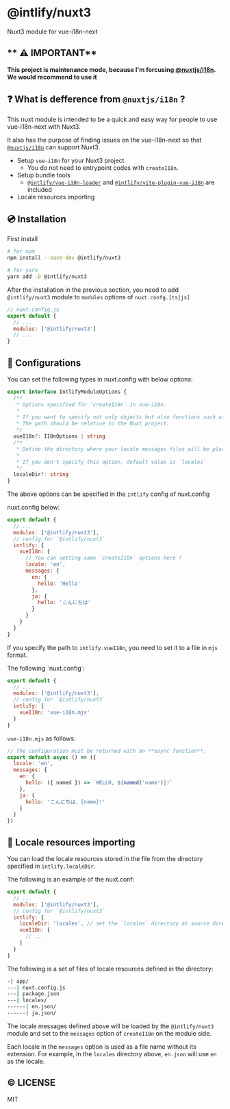 # @intlify/nuxt3

Nuxt3 module for vue-i18n-next

## ** ⚠️ IMPORTANT**

**This project is maintenance mode, because I'm forcusing [@nuxtjs/i18n](https://v8.i18n.nuxtjs.org/). We would recommend to use it**

## ❓ What is defference from `@nuxtjs/i18n` ?

This nuxt module is intended to be a quick and easy way for people to use vue-i18n-next with Nuxt3.

It also has the purpose of finding issues on the vue-i18n-next so that [`@nuxtjs/i18n`](https://github.com/nuxt-community/i18n-module) can support Nuxt3.

- Setup `vue-i18n` for your Nuxt3 project
  - You do not need to entrypoint codes with `createI18n`.
- Setup bundle tools
  - [`@intlify/vue-i18n-loader`](https://github.com/intlify/vue-i18n-loader) and [`@intlify/vite-plugin-vue-i18n`](https://github.com/intlify/vite-plugin-vue-i18n) are included
- Locale resources importing

## 💿 Installation

First install

```sh
# for npm
npm install --save-dev @intlify/nuxt3

# for yarn
yarn add -D @intlify/nuxt3
```

After the installation in the previous section, you need to add `@intlify/nuxt3` module to `modules` options of `nuxt.confg.[ts|js]`

```js
// nuxt.config.js
export default {
  // ...
  modules: ['@intlify/nuxt3']
  // ...
}
```

## 🔧 Configurations

You can set the following types in nuxt.config with below options:

```ts
export interface IntlifyModuleOptions {
  /**
   * Options specified for `createI18n` in vue-i18n.
   *
   * If you want to specify not only objects but also functions such as messages functions and modifiers for the option, specify the path where the option is defined.
   * The path should be relative to the Nuxt project.
   */
  vueI18n?: I18nOptions | string
  /**
   * Define the directory where your locale messages files will be placed.
   *
   * If you don't specify this option, default value is `locales`
   */
  localeDir?: string
}
```

The above options can be specified in the `intlify` config of nuxt.config

nuxt.config below:

```js
export default {
  // ...
  modules: ['@intlify/nuxt3'],
  // config for `@intlify/nuxt3`
  intlify: {
    vueI18n: {
      // You can setting same `createI18n` options here !
      locale: 'en',
      messages: {
        en: {
          hello: 'Hello'
        },
        ja: {
          hello: 'こんにちは'
        }
      }
    }
  }
}
```

If you specify the path to `intlify.vueI18n`, you need to set it to a file in `mjs` format.

The following ˋnuxt.config`:

```js
export default {
  // ...
  modules: ['@intlify/nuxt3'],
  // config for `@intlify/nuxt3`
  intlify: {
    vueI18n: 'vue-i18n.mjs'
  }
}
```

`vue-i18n.mjs` as follows:

```js
// The configuration must be returned with an **async function**.
export default async () => ({
  locale: 'en',
  messages: {
    en: {
      hello: ({ named }) => `HELLO, ${named('name')}!`
    },
    ja: {
      hello: 'こんにちは、{name}!'
    }
  }
})
```

## 📁 Locale resources importing

You can load the locale resources stored in the file from the directory specified in `intlify.localeDir`.

The following is an example of the nuxt.conf:

```js
export default {
  // ...
  modules: ['@intlify/nuxt3'],
  // config for `@intlify/nuxt3`
  intlify: {
    localeDir: 'locales', // set the `locales` directory at source directory of your Nuxt application
    vueI18n: {
      // ...
    }
  }
}
```

The following is a set of files of locale resources defined in the directory:

```sh
-| app/
---| nuxt.config.js
---| package.json
---| locales/
------| en.json/
------| ja.json/
```

The locale messages defined above will be loaded by the `@intlify/nuxt3` module and set to the `messages` option of `createI18n` on the module side.

Each locale in the `messages` option is used as a file name without its extension. For example, In the `locales` directory above, `en.json` will use `en` as the locale.

## ©️ LICENSE

MIT
